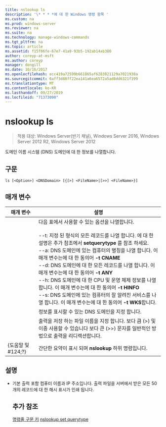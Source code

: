 ```yaml
---
title: nslookup ls
description: '\* * * *에 대 한 Windows 명령 항목 '
ms.custom: na
ms.prod: windows-server
ms.reviewer: na
ms.suite: na
ms.technology: manage-windows-commands
ms.tgt_pltfrm: na
ms.topic: article
ms.assetid: f15f06fe-67e7-41a9-93b5-192ab14ab380
author: coreyp-at-msft
ms.author: coreyp
manager: dongill
ms.date: 10/16/2017
ms.openlocfilehash: ecc419a72599b661865af6283821129a7021938a
ms.sourcegitcommit: 6aff3d88ff22ea141a6ea6572a5ad8dd6321f199
ms.translationtype: MT
ms.contentlocale: ko-KR
ms.lasthandoff: 09/27/2019
ms.locfileid: "71373090"
---
```

# <a name="nslookup-ls"></a>nslookup ls

>적용 대상: Windows Server(반기 채널), Windows Server 2016, Windows Server 2012 R2, Windows Server 2012

도메인 이름 시스템 (DNS) 도메인에 대 한 정보를 나열합니다.
## <a name="syntax"></a>구문
```
ls [<Option>] <DNSDomain> [{[>] <FileName>|[>>] <FileName>}]
```
## <a name="parameters"></a>매개 변수

|    매개 변수    |                                                                                                                                                                                                                                                                                                               설명                                                                                                                                                                                                                                                                                                                |
|-----------------|------------------------------------------------------------------------------------------------------------------------------------------------------------------------------------------------------------------------------------------------------------------------------------------------------------------------------------------------------------------------------------------------------------------------------------------------------------------------------------------------------------------------------------------------------------------------------------------------------------------------------------------|
|    <Option>     | 다음 표에서 사용할 수 있는 옵션을 나열합니다.<br /><br />--t: 지정 된 형식의 모든 레코드를 나열 합니다. <querytype>에 대 한 설명은 추가 참조에서 **setquerytype** 를 참조 하세요.<br />--a: DNS 도메인에 있는 컴퓨터의 별칭을 나열 합니다. 이 매개 변수는에 대 한 동의어 **-t CNAME**<br />--d: DNS 도메인에 대 한 모든 레코드를 나열 합니다. 이 매개 변수는에 대 한 동의어 **-t ANY**<br />--h: DNS 도메인에 대 한 CPU 및 운영 체제 정보를 나열 합니다. 이 매개 변수는에 대 한 동의어 **-t HINFO**<br />--s: DNS 도메인에 있는 컴퓨터의 잘 알려진 서비스를 나열 합니다. 이 매개 변수는에 대 한 동의어 **-t WKS**합니다. |
|   <DNSDomain>   |                                                                                                                                                                                                                                                                                         정보를 표시할 수 있는 DNS 도메인을 지정 합니다.                                                                                                                                                                                                                                                                                         |
|   <FileName>    |                                                                                                                                                                                                                                 출력을 저장 하는 파일 이름을 지정 합니다. 보다 큼 (>) 및 이중 사용할 수 있습니다 보다 큰 (>>) 문자를 일반적인 방법으로 출력을 리디렉션합니다.                                                                                                                                                                                                                                  |
| {도움말 및 #124;?} |                                                                                                                                                                                                                                                                                          간단한 요약이 표시 되며 **nslookup** 하위 명령입니다.                                                                                                                                                                                                                                                                                           |

## <a name="remarks"></a>설명
- 기본 출력 포함 컴퓨터 이름과 IP 주소입니다. 출력 파일을 서버에서 받은 모든 50 개의 레코드에 대 한 해시 표시가 인쇄 됩니다.
  ## <a name="additional-references"></a>추가 참조
  [명령줄 구문 키](command-line-syntax-key.md)
  [nslookup set querytype](nslookup-set-querytype.md)
